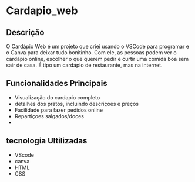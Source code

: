 # Cardapio_web

## Descrição 

O Cardápio Web é um projeto que criei usando o VSCode para programar e o Canva para deixar tudo bonitinho. Com ele, as pessoas podem ver o cardápio online, escolher o que querem pedir e curtir uma comida boa sem sair de casa. É tipo um cardápio de restaurante, mas na internet.

## Funcionalidades Principais

- Visualização do cardapio completo
- detalhes dos pratos, incluindo descriçoes e preços
- Facilidade para fazer pedidos online
- Repartiçoes salgados/doces
- 
## tecnologia Ultilizadas

- VScode
- canva
- HTML
- CSS

